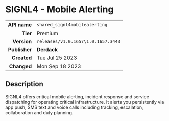 # SIGNL4 - Mobile Alerting
| | |
|-:|-|
|**API name**|`shared_signl4mobilealerting`|
|**Tier**|Premium|
|**Version**|`releases/v1.0.1657\1.0.1657.3443`|
|**Publisher**|**Derdack**|
|**Created**|Tue Jul 25 2023|
|**Changed**|Mon Sep 18 2023|

## Description
SIGNL4 offers critical mobile alerting, incident response and service dispatching for operating critical infrastructure. It alerts you persistently via app push, SMS text and voice calls including tracking, escalation, collaboration and duty planning.
